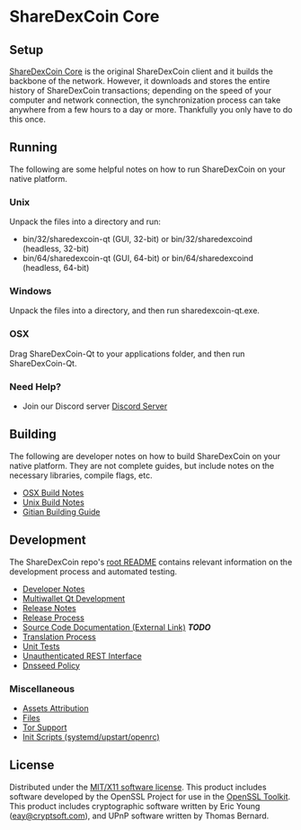 ShareDexCoin Core
=====================

Setup
---------------------
[ShareDexCoin Core](http://savebitcoin.io) is the original ShareDexCoin client and it builds the backbone of the network. However, it downloads and stores the entire history of ShareDexCoin transactions; depending on the speed of your computer and network connection, the synchronization process can take anywhere from a few hours to a day or more. Thankfully you only have to do this once.

Running
---------------------
The following are some helpful notes on how to run ShareDexCoin on your native platform.

### Unix

Unpack the files into a directory and run:

- bin/32/sharedexcoin-qt (GUI, 32-bit) or bin/32/sharedexcoind (headless, 32-bit)
- bin/64/sharedexcoin-qt (GUI, 64-bit) or bin/64/sharedexcoind (headless, 64-bit)

### Windows

Unpack the files into a directory, and then run sharedexcoin-qt.exe.

### OSX

Drag ShareDexCoin-Qt to your applications folder, and then run ShareDexCoin-Qt.

### Need Help?

* Join our Discord server [Discord Server](https://discord.savebitcoin.io)

Building
---------------------
The following are developer notes on how to build ShareDexCoin on your native platform. They are not complete guides, but include notes on the necessary libraries, compile flags, etc.

- [OSX Build Notes](build-osx.md)
- [Unix Build Notes](build-unix.md)
- [Gitian Building Guide](gitian-building.md)

Development
---------------------
The ShareDexCoin repo's [root README](https://github.com/sharedexcoin/sharedexcoin/blob/master/README.md) contains relevant information on the development process and automated testing.

- [Developer Notes](developer-notes.md)
- [Multiwallet Qt Development](multiwallet-qt.md)
- [Release Notes](release-notes.md)
- [Release Process](release-process.md)
- [Source Code Documentation (External Link)](https://dev.visucore.com/bitcoin/doxygen/) ***TODO***
- [Translation Process](translation_process.md)
- [Unit Tests](unit-tests.md)
- [Unauthenticated REST Interface](REST-interface.md)
- [Dnsseed Policy](dnsseed-policy.md)

### Miscellaneous
- [Assets Attribution](assets-attribution.md)
- [Files](files.md)
- [Tor Support](tor.md)
- [Init Scripts (systemd/upstart/openrc)](init.md)

License
---------------------
Distributed under the [MIT/X11 software license](http://www.opensource.org/licenses/mit-license.php).
This product includes software developed by the OpenSSL Project for use in the [OpenSSL Toolkit](https://www.openssl.org/). This product includes
cryptographic software written by Eric Young ([eay@cryptsoft.com](mailto:eay@cryptsoft.com)), and UPnP software written by Thomas Bernard.
